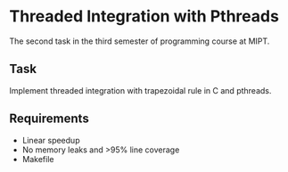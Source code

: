 Threaded Integration with Pthreads
==================================

The second task in the third semester of programming course at MIPT.

Task
--------
Implement threaded integration with trapezoidal rule in C and pthreads.

Requirements
------------
* Linear speedup
* No memory leaks and >95% line coverage
* Makefile 
